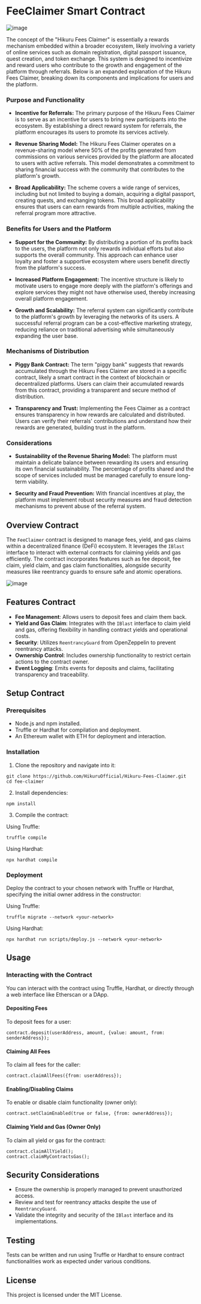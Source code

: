 # FeeClaimer Smart Contract

![image](https://github.com/HikuruOfficial/Hikuru-Fees-Claimer/assets/132744928/32abf653-0974-4d3f-80cc-502a4c34af54)


The concept of the "Hikuru Fees Claimer" is essentially a rewards mechanism embedded within a broader ecosystem, likely involving a variety of online services such as domain registration, digital passport issuance, quest creation, and token exchange. This system is designed to incentivize and reward users who contribute to the growth and engagement of the platform through referrals. Below is an expanded explanation of the Hikuru Fees Claimer, breaking down its components and implications for users and the platform.

### Purpose and Functionality

- **Incentive for Referrals:** The primary purpose of the Hikuru Fees Claimer is to serve as an incentive for users to bring new participants into the ecosystem. By establishing a direct reward system for referrals, the platform encourages its users to promote its services actively.

- **Revenue Sharing Model:** The Hikuru Fees Claimer operates on a revenue-sharing model where 50% of the profits generated from commissions on various services provided by the platform are allocated to users with active referrals. This model demonstrates a commitment to sharing financial success with the community that contributes to the platform's growth.

- **Broad Applicability:** The scheme covers a wide range of services, including but not limited to buying a domain, acquiring a digital passport, creating quests, and exchanging tokens. This broad applicability ensures that users can earn rewards from multiple activities, making the referral program more attractive.

### Benefits for Users and the Platform

- **Support for the Community:** By distributing a portion of its profits back to the users, the platform not only rewards individual efforts but also supports the overall community. This approach can enhance user loyalty and foster a supportive ecosystem where users benefit directly from the platform's success.

- **Increased Platform Engagement:** The incentive structure is likely to motivate users to engage more deeply with the platform's offerings and explore services they might not have otherwise used, thereby increasing overall platform engagement.

- **Growth and Scalability:** The referral system can significantly contribute to the platform's growth by leveraging the networks of its users. A successful referral program can be a cost-effective marketing strategy, reducing reliance on traditional advertising while simultaneously expanding the user base.

### Mechanisms of Distribution

- **Piggy Bank Contract:** The term "piggy bank" suggests that rewards accumulated through the Hikuru Fees Claimer are stored in a specific contract, likely a smart contract in the context of blockchain or decentralized platforms. Users can claim their accumulated rewards from this contract, providing a transparent and secure method of distribution.

- **Transparency and Trust:** Implementing the Fees Claimer as a contract ensures transparency in how rewards are calculated and distributed. Users can verify their referrals' contributions and understand how their rewards are generated, building trust in the platform.

### Considerations

- **Sustainability of the Revenue Sharing Model:** The platform must maintain a delicate balance between rewarding its users and ensuring its own financial sustainability. The percentage of profits shared and the scope of services included must be managed carefully to ensure long-term viability.

- **Security and Fraud Prevention:** With financial incentives at play, the platform must implement robust security measures and fraud detection mechanisms to prevent abuse of the referral system.



## Overview Contract

The `FeeClaimer` contract is designed to manage fees, yield, and gas claims within a decentralized finance (DeFi) ecosystem. It leverages the `IBlast` interface to interact with external contracts for claiming yields and gas efficiently. The contract incorporates features such as fee deposit, fee claim, yield claim, and gas claim functionalities, alongside security measures like reentrancy guards to ensure safe and atomic operations.


![image](https://github.com/HikuruOfficial/Hikuru-Fees-Claimer/assets/132744928/edd90011-78ae-47b8-9ab7-13d0e623d6d0)

## Features Contract

- **Fee Management**: Allows users to deposit fees and claim them back.
- **Yield and Gas Claim**: Integrates with the `IBlast` interface to claim yield and gas, offering flexibility in handling contract yields and operational costs.
- **Security**: Utilizes `ReentrancyGuard` from OpenZeppelin to prevent reentrancy attacks.
- **Ownership Control**: Includes ownership functionality to restrict certain actions to the contract owner.
- **Event Logging**: Emits events for deposits and claims, facilitating transparency and traceability.

## Setup Contract

### Prerequisites

- Node.js and npm installed.
- Truffle or Hardhat for compilation and deployment.
- An Ethereum wallet with ETH for deployment and interaction.

### Installation

1. Clone the repository and navigate into it:


```shell
git clone https://github.com/HikuruOfficial/Hikuru-Fees-Claimer.git
cd fee-claimer
```

2. Install dependencies:

```shell
npm install
```

3. Compile the contract:

Using Truffle:

```shell
truffle compile
```

Using Hardhat:

```shell
npx hardhat compile
```

### Deployment

Deploy the contract to your chosen network with Truffle or Hardhat, specifying the initial owner address in the constructor:

Using Truffle:

```shell
truffle migrate --network <your-network>
```

Using Hardhat:

```shell
npx hardhat run scripts/deploy.js --network <your-network>
```

## Usage

### Interacting with the Contract

You can interact with the contract using Truffle, Hardhat, or directly through a web interface like Etherscan or a DApp.

#### Depositing Fees

To deposit fees for a user:

```solidity
contract.deposit(userAddress, amount, {value: amount, from: senderAddress});
```

#### Claiming All Fees


To claim all fees for the caller:

```solidity
contract.claimAllFees({from: userAddress});
```

#### Enabling/Disabling Claims

To enable or disable claim functionality (owner only):

```solidity
contract.setClaimEnabled(true or false, {from: ownerAddress});
```

#### Claiming Yield and Gas (Owner Only)

To claim all yield or gas for the contract:

```solidity
contract.claimAllYield();
contract.claimMyContractsGas();
```

## Security Considerations

- Ensure the ownership is properly managed to prevent unauthorized access.
- Review and test for reentrancy attacks despite the use of `ReentrancyGuard`.
- Validate the integrity and security of the `IBlast` interface and its implementations.

## Testing

Tests can be written and run using Truffle or Hardhat to ensure contract functionalities work as expected under various conditions.

## License

This project is licensed under the MIT License.
